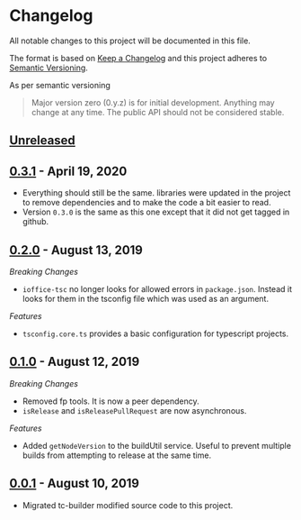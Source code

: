 # Changelog

All notable changes to this project will be documented in this file.

The format is based on [Keep a Changelog](http://keepachangelog.com/en/1.0.0/) and this project
adheres to [Semantic Versioning](http://semver.org/spec/v2.0.0.html).

As per semantic versioning

> Major version zero (0.y.z) is for initial development. Anything may change at any time.
> The public API should not be considered stable.


## [Unreleased]


## [0.3.1] - April 19, 2020
- Everything should still be the same. libraries were updated in the project
  to remove dependencies and to make the code a bit easier to read.
- Version `0.3.0` is the same as this one except that it did not get tagged in github.


## [0.2.0] - August 13, 2019
*Breaking Changes*
- `ioffice-tsc` no longer looks for allowed errors in `package.json`. Instead it looks for them
  in the tsconfig file which was used as an argument.

*Features*
- `tsconfig.core.ts` provides a basic configuration for typescript projects.


## [0.1.0] - August 12, 2019
*Breaking Changes*
- Removed fp tools. It is now a peer dependency.
- `isRelease` and `isReleasePullRequest` are now asynchronous.

*Features*
- Added `getNodeVersion` to the buildUtil service. Useful to prevent multiple builds from
  attempting to release at the same time.


## [0.0.1] - August 10, 2019
- Migrated tc-builder modified source code to this project.


[Unreleased]: https://github.com/iOffice/ci-builder-eslib/compare/0.3.1...HEAD
[0.3.1]: https://github.com/iOffice/ci-builder-eslib/compare/0.3.0...0.3.1
[0.3.0]: https://github.com/iOffice/ci-builder-eslib/compare/0.2.0...0.3.0
[0.2.0]: https://github.com/iOffice/ci-builder-eslib/compare/0.1.0...0.2.0
[0.1.0]: https://github.com/iOffice/ci-builder-eslib/compare/0.0.1...0.1.0
[0.0.1]: https://github.com/iOffice/ci-builder-eslib/compare/feda23fef09b15cae64ba9bece252f145ecbb974...0.0.1
